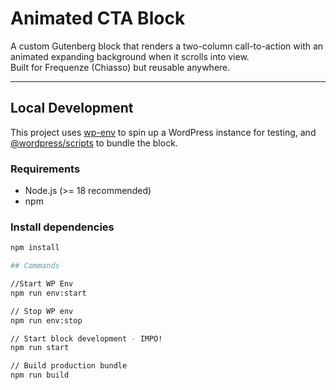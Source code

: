 # Animated CTA Block

A custom Gutenberg block that renders a two-column call-to-action with an animated expanding background when it scrolls into view.  
Built for Frequenze (Chiasso) but reusable anywhere.

---

## Local Development

This project uses [wp-env](https://developer.wordpress.org/block-editor/reference-guides/packages/packages-env/) to spin up a WordPress instance for testing, and [@wordpress/scripts](https://developer.wordpress.org/block-editor/reference-guides/packages/packages-scripts/) to bundle the block.

### Requirements
- Node.js (>= 18 recommended)
- npm

### Install dependencies
```bash
npm install

## Commands

//Start WP Env
npm run env:start

// Stop WP env
npm run env:stop

// Start block development - IMPO!
npm run start

// Build production bundle
npm run build
